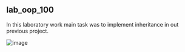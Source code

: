 ## lab_oop_100

In this laboratory work main task was to implement inheritance in out previous project.

![image](https://user-images.githubusercontent.com/113391112/193708311-7fd78e01-db2d-4b13-942a-d3737fec2bbb.png)
